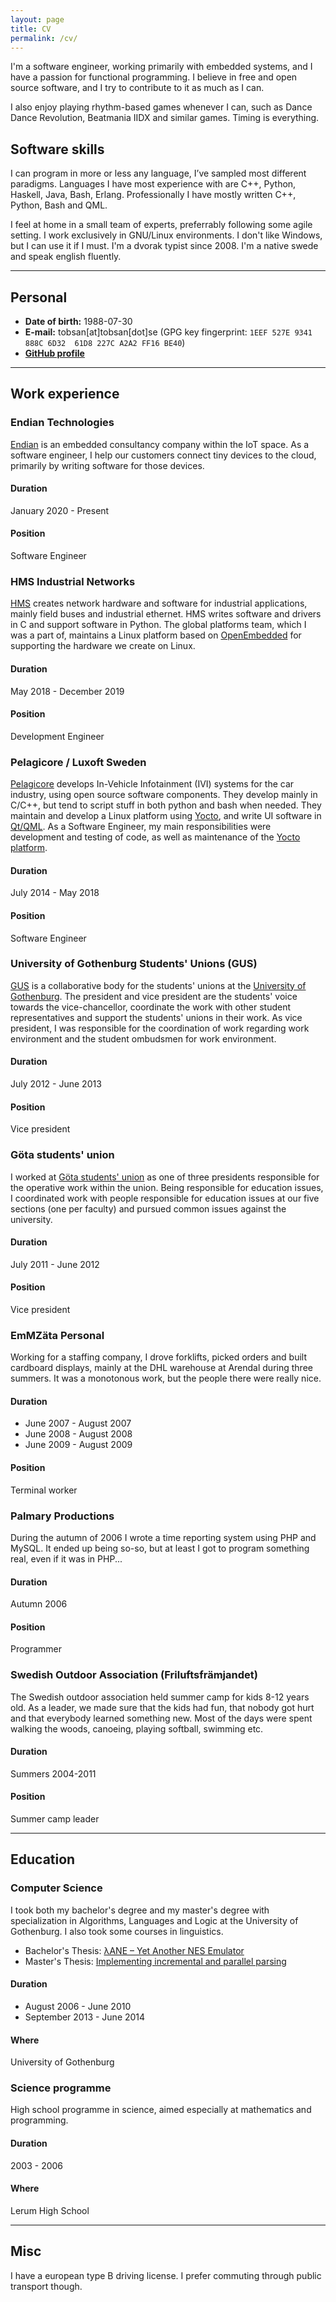 ```yaml
---
layout: page
title: CV
permalink: /cv/
---
```


I'm a software engineer, working primarily with embedded systems, and I have a passion for
functional programming. I believe in free and open source software, and I try to contribute to it as
much as I can.

I also enjoy playing rhythm-based games whenever I can, such as Dance Dance Revolution, Beatmania
IIDX and similar games. Timing is everything.

## Software skills

I can program in more or less any language, I’ve sampled most different paradigms. Languages I have
most experience with are C++, Python, Haskell, Java, Bash, Erlang. Professionally I have mostly
written C++, Python, Bash and QML.

I feel at home in a small team of experts, preferrably following some agile setting. I work
exclusively in GNU/Linux environments. I don't like Windows, but I can use it if I must. I'm a
dvorak typist since 2008. I'm a native swede and speak english fluently.

----------------

## Personal

* **Date of birth:** 1988-07-30
* **E-mail:** tobsan[at]tobsan[dot]se (GPG key fingerprint: `1EEF 527E 9341 888C 6D32  61D8 227C A2A2 FF16 BE40`)
* **[GitHub profile](https://github.com/tobsan)**

----------------

## Work experience

### Endian Technologies
[Endian](https://endian.se) is an embedded consultancy company within the IoT space. As a software
engineer, I help our customers connect tiny devices to the cloud, primarily by writing software for
those devices.

#### Duration
January 2020 - Present

#### Position
Software Engineer

### HMS Industrial Networks
[HMS](https://hms.se) creates network hardware and software for industrial applications, mainly
field buses and industrial ethernet. HMS writes software and drivers in C and support software in
Python.  The global platforms team, which I was a part of, maintains a Linux platform based on
[OpenEmbedded](httpis://openembedded.org) for supporting the hardware we create on Linux.

#### Duration
May 2018 - December 2019

#### Position
Development Engineer

### Pelagicore / Luxoft Sweden
[Pelagicore](https://pelagicore.com) develops In-Vehicle Infotainment (IVI) systems for the car
industry, using open source software components. They develop mainly in C/C++, but tend to script
stuff in both python and bash when needed. They maintain and develop a Linux platform using
[Yocto](https://yoctoproject.org), and write UI software in [Qt/QML](https://qt.io). As a Software
Engineer, my main responsibilities were development and testing of code, as well as maintenance of
the [Yocto platform](https://pelux.io).

#### Duration
July 2014 - May 2018

#### Position
Software Engineer

### University of Gothenburg Students' Unions (GUS)
[GUS](https://gus.gu.se) is a collaborative body for the students' unions at the [University of
Gothenburg](https://gu.se).  The president and vice president are the students' voice towards the
vice-chancellor, coordinate the work with other student representatives and support the students'
unions in their work. As vice president, I was responsible for the coordination of work regarding
work environment and the student ombudsmen for work environment.

#### Duration
July 2012 - June 2013

#### Position
Vice president

### Göta students' union
I worked at [Göta students' union](https://gotastudentkar.se) as one of three presidents responsible for the
operative work within the union. Being responsible for education issues, I coordinated work with
people responsible for education issues at our five sections (one per faculty) and pursued common
issues against the university.

#### Duration
July 2011 - June 2012

#### Position
Vice president

### EmMZäta Personal
Working for a staffing company, I drove forklifts, picked orders and built cardboard displays,
mainly at the DHL warehouse at Arendal during three summers. It was a monotonous work, but the
people there were really nice.

#### Duration
* June 2007 - August 2007
* June 2008 - August 2008
* June 2009 - August 2009

#### Position
Terminal worker

### Palmary Productions
During the autumn of 2006 I wrote a time reporting system using PHP and MySQL. It ended up being
so-so, but at least I got to program something real, even if it was in PHP...

#### Duration
Autumn 2006

#### Position
Programmer

### Swedish Outdoor Association (Friluftsfrämjandet)
The Swedish outdoor association held summer camp for kids 8-12 years old. As a leader, we made sure
that the kids had fun, that nobody got hurt and that everybody learned something new. Most of the
days were spent walking the woods, canoeing, playing softball, swimming etc.

#### Duration
Summers 2004-2011

#### Position
Summer camp leader

----------------

## Education

### Computer Science
I took both my bachelor's degree and my master's degree with specialization in Algorithms, Languages
and Logic at the University of Gothenburg. I also took some courses in linguistics.

* Bachelor's Thesis: [λANE – Yet Another NES Emulator](/assets/yane.pdf)
* Master's Thesis: [Implementing incremental and parallel parsing](https://hdl.handle.net/2077/36982)

#### Duration
* August 2006 - June 2010
* September 2013 - June 2014

#### Where
University of Gothenburg

### Science programme
High school programme in science, aimed especially at mathematics and programming.

#### Duration
2003 - 2006

#### Where
Lerum High School

----------------

## Misc
I have a european type B driving license. I prefer commuting through public transport though.

